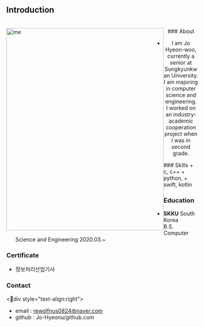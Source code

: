 
## Introduction

<br>
<img src = "조현우.JPG" width = 413px height = 531px title = "me" align = 'left'/>


<center>
### About

+ I am Jo Hyeon-woo, currently a senior at Sungkyunkwan University.
  <br>I am majoring in computer science and engineering.
  <br> I worked on an industry-academic cooperation project when I was in second grade.
  
</center>
### Skills
+ c, c++
+ python, 
+ swift, kotlin

### Education
+ **SKKU** South Korea
  <br/>
  B.S. Computer Science and Engineering 2020.03.~

### Certificate
+ 정보처리산업기사

### Contact
<div style="text-align:right">
+ email : rewolfnus0824@naver.com
+ github : Jo-Hyeonu/github.com
</div>
